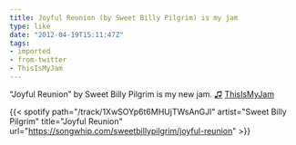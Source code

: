 ```yaml
---
title: Joyful Reunion (by Sweet Billy Pilgrim) is my jam
type: like
date: "2012-04-19T15:11:47Z"
tags:
- imported
- from-twitter
- ThisIsMyJam
---
```

“Joyful Reunion” by Sweet Billy Pilgrim is my new jam. [♫](https://t.thisismyjam.com/jphastings/_1967hak) [ThisIsMyJam](/tags/thisismyjam)

{{< spotify path="/track/1XwSOYp6t6MHUjTWsAnGJl" artist="Sweet Billy Pilgrim" title="Joyful Reunion" url="https://songwhip.com/sweetbillypilgrim/joyful-reunion" >}}
